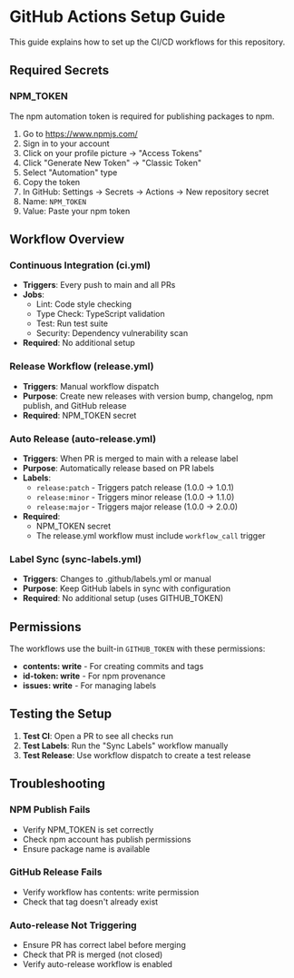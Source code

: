 # GitHub Actions Setup Guide

This guide explains how to set up the CI/CD workflows for this repository.

## Required Secrets

### NPM_TOKEN
The npm automation token is required for publishing packages to npm.

1. Go to https://www.npmjs.com/
2. Sign in to your account
3. Click on your profile picture → "Access Tokens"
4. Click "Generate New Token" → "Classic Token"
5. Select "Automation" type
6. Copy the token
7. In GitHub: Settings → Secrets → Actions → New repository secret
8. Name: `NPM_TOKEN`
9. Value: Paste your npm token

## Workflow Overview

### Continuous Integration (ci.yml)
- **Triggers**: Every push to main and all PRs
- **Jobs**:
  - Lint: Code style checking
  - Type Check: TypeScript validation
  - Test: Run test suite
  - Security: Dependency vulnerability scan
- **Required**: No additional setup

### Release Workflow (release.yml)
- **Triggers**: Manual workflow dispatch
- **Purpose**: Create new releases with version bump, changelog, npm publish, and GitHub release
- **Required**: NPM_TOKEN secret

### Auto Release (auto-release.yml)
- **Triggers**: When PR is merged to main with a release label
- **Purpose**: Automatically release based on PR labels
- **Labels**:
  - `release:patch` - Triggers patch release (1.0.0 → 1.0.1)
  - `release:minor` - Triggers minor release (1.0.0 → 1.1.0)
  - `release:major` - Triggers major release (1.0.0 → 2.0.0)
- **Required**: 
  - NPM_TOKEN secret
  - The release.yml workflow must include `workflow_call` trigger

### Label Sync (sync-labels.yml)
- **Triggers**: Changes to .github/labels.yml or manual
- **Purpose**: Keep GitHub labels in sync with configuration
- **Required**: No additional setup (uses GITHUB_TOKEN)

## Permissions

The workflows use the built-in `GITHUB_TOKEN` with these permissions:
- **contents: write** - For creating commits and tags
- **id-token: write** - For npm provenance
- **issues: write** - For managing labels

## Testing the Setup

1. **Test CI**: Open a PR to see all checks run
2. **Test Labels**: Run the "Sync Labels" workflow manually
3. **Test Release**: Use workflow dispatch to create a test release

## Troubleshooting

### NPM Publish Fails
- Verify NPM_TOKEN is set correctly
- Check npm account has publish permissions
- Ensure package name is available

### GitHub Release Fails
- Verify workflow has contents: write permission
- Check that tag doesn't already exist

### Auto-release Not Triggering
- Ensure PR has correct label before merging
- Check that PR is merged (not closed)
- Verify auto-release workflow is enabled